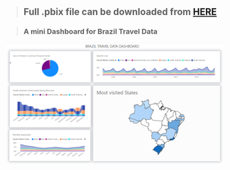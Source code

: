 > ## Full .pbix file can be downloaded from [HERE](https://github.com/bhanu-thakur/friendly-sniffle/raw/main/assets/Power%20BI/Reports/Brazil.pbix)



> ### A mini Dashboard for Brazil Travel Data

![image](https://raw.githubusercontent.com/bhanu-thakur/friendly-sniffle/main/assets/Power%20BI/Images/Brazil%20Dashboard.png)
